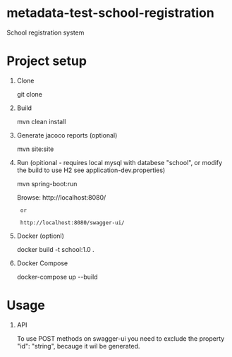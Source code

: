 # metadata-test-school-registration
School registration system

# Project setup

1. Clone

	git clone 

3. Build

    mvn clean install

4. Generate jacoco reports (optional)

    mvn site:site

5. Run (opitional - requires local mysql with databese "school", or modify the build to use H2 see application-dev.properties)

    mvn spring-boot:run

    Browse:
        http://localhost:8080/

        or

        http://localhost:8080/swagger-ui/

6. Docker (optionl)

    docker build -t school:1.0 .

7. Docker Compose

    docker-compose up --build

# Usage

1. API

    To use POST methods on swagger-ui you need to exclude the property "id": "string", becauge it wil be generated.

